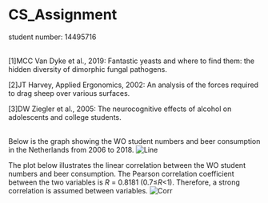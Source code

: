 # CS_Assignment

student number: 14495716 <br><br>

[1]MCC Van Dyke et al., 2019: Fantastic yeasts and where to find them: the hidden diversity of dimorphic fungal pathogens. 

[2]JT Harvey, Applied Ergonomics, 2002: An analysis of the forces required to drag sheep over various surfaces. 

[3]DW Ziegler et al., 2005: The neurocognitive effects of alcohol on adolescents and college students. <br><br>

Below is the graph showing the WO student numbers and beer consumption in the Netherlands from 2006 to 2018. 
![Line](https://github.com/user-attachments/assets/40220498-1823-4475-8aac-b7479f0c12c8)

The plot below illustrates the linear correlation between the WO student numbers and beer consumption. The Pearson correlation coefficient between the two variables is *R* = 0.8181 (0.7≤*R*<1). Therefore, a strong correlation is assumed between variables. 
![Corr](https://github.com/user-attachments/assets/0c15b458-92d1-4f84-a01d-1555364246eb)
